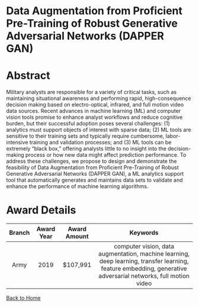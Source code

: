 
Data Augmentation from Proficient Pre-Training of Robust Generative Adversarial Networks (DAPPER GAN)
=====================================================================================================

# Abstract


Military analysts are responsible for a variety of critical tasks, such as maintaining situational awareness and performing rapid, high-consequence decision making based on electro-optical, infrared, and full motion video data sources. Recent advances in machine learning (ML) and computer vision tools promise to enhance analyst workflows and reduce cognitive burden, but their successful adoption poses several challenges: (1) analytics must support objects of interest with sparse data; (2) ML tools are sensitive to their training sets and typically require cumbersome, labor-intensive training and validation processes; and (3) ML tools can be extremely “black box,” offering analysts little to no insight into the decision-making process or how new data might affect prediction performance. To address these challenges, we propose to design and demonstrate the feasibility of Data Augmentation from Proficient Pre-Training of Robust Generative Adversarial Networks (DAPPER GAN), a ML analytics support tool that automatically generates and maintains data sets to validate and enhance the performance of machine learning algorithms.  

# Award Details

|Branch|Award Year|Award Amount|Keywords|
| :---: | :---: | :---: | :---: |
|Army|2019|$107,991|computer vision, data augmentation, machine learning, deep learning, transfer learning, feature embedding, generative adversarial networks, full motion video|
  
  


[Back to Home](https://github.com/chrischow/dod_sbir_awards#1038)